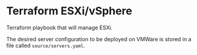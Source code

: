# Terraform ESXi/vSphere

Terraform playbook that will manage ESXi.

The desired server configuration to be deployed on VMWare is stored in a file called `source/servers.yaml`.
